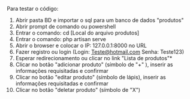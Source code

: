 Para testar o código:                                                            
                                                            
1. Abrir pasta BD e importar o sql para um banco de dados "produtos"                              
2. Abrir prompt de comando ou powershell                              
3. Entrar o comando: cd [Local do arquivo produtos]                              
4. Entrar o comando: php artisan serve                              
5. Abrir o browser e colocar o IP: 127.0.0.1:8000 no URL                              
6. Fazer registro ou login
(Login: Teste@hotmail.com
Senha: Teste123)
7. Esperar redirecionamento ou clicar no link "Lista de produtos"*
8. Clicar no botão "adicionar produto" (símbolo de "+" ), inserir as informações requisitadas e confirmar
9. Clicar no botão "editar produto" (símbolo de lápis), inserir as informações requisitadas e confirmar
10. Clicar no botão "deletar produto" (símbolo de "X")